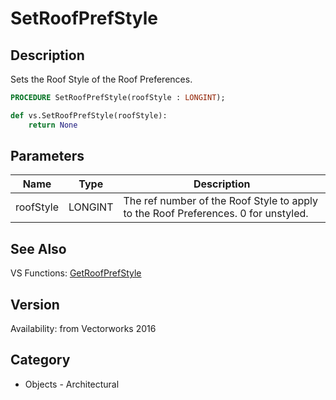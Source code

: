 # SetRoofPrefStyle

## Description
Sets the Roof Style of the Roof Preferences.

```pascal
PROCEDURE SetRoofPrefStyle(roofStyle : LONGINT);
```

```python
def vs.SetRoofPrefStyle(roofStyle):
    return None
```

## Parameters
|Name|Type|Description|
|---|---|---|
|roofStyle|LONGINT|The ref number of the Roof Style to apply to the Roof Preferences. 0 for unstyled.|

## See Also
VS Functions:
[GetRoofPrefStyle](GetRoofPrefStyle.md)

## Version
Availability: from Vectorworks 2016

## Category
* Objects - Architectural

